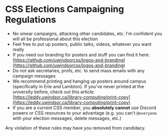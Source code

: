 # CSS Elections Campaigning Regulations

- No smear campaigns, attacking other candidates, etc. I'm confident you will all be professional about this election
- Feel free to put up posters, public talks, videos, whatever you want really
- If you need our branding for posters and stuff you can find it here: [https://github.com/uwindsorcss/logos-and-branding](https://github.com/uwindsorcss/logos-and-branding)
- Do not ask secretaries, profs, etc. to send mass emails with any campaign messages
- We recommend printing and hanging up posters around campus (specifically in Erie and Lambton). If you've never printed at the university before, check out this article: [https://leddy.uwindsor.ca/library-computing/print-copy](https://leddy.uwindsor.ca/library-computing/print-copy)
- If you are a current CSS member, you **absolutely cannot** use Discord powers or CSS resources to your advantage (e.g. you can't `@everyone` with your election messages, delete messages, etc.)

Any violation of these rules may have you removed from candidacy.
